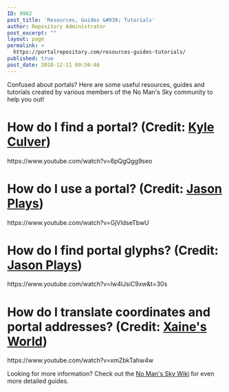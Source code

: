 ```yaml
---
ID: 9962
post_title: 'Resources, Guides &#038; Tutorials'
author: Repository Administrator
post_excerpt: ""
layout: page
permalink: >
  https://portalrepository.com/resources-guides-tutorials/
published: true
post_date: 2018-12-11 09:50:46
---
```

Confused about portals? Here are some useful resources, guides and tutorials created by various members of the No Man's Sky community to help you out!
<h1>How do I find a portal? (Credit: <a href="https://www.youtube.com/channel/UCK2pBkP29KfPKZbkzDYCuFw" target="_blank" rel="noopener noreferrer">Kyle Culver</a>)</h1>
https://www.youtube.com/watch?v=6pQgQgg9seo
<h1>How do I use a portal? (Credit: <a href="https://www.youtube.com/channel/UCPJXhXRkeSXngqwHo2PkncQ" target="_blank" rel="noopener noreferrer">Jason Plays</a>)</h1>
https://www.youtube.com/watch?v=GjVIdseTbwU
<h1>How do I find portal glyphs? (Credit: <a href="https://www.youtube.com/channel/UCPJXhXRkeSXngqwHo2PkncQ" target="_blank" rel="noopener noreferrer">Jason Plays</a>)</h1>
https://www.youtube.com/watch?v=Iw4IJsiC9xw&amp;t=30s
<h1>How do I translate coordinates and portal addresses? (Credit: <a href="https://www.youtube.com/channel/UCzTB8EBVJWkzJi2sQjdBv9g" target="_blank" rel="noopener noreferrer">Xaine's World</a>)</h1>
https://www.youtube.com/watch?v=xmZbkTahw4w

Looking for more information? Check out the <a href="https://nomanssky.gamepedia.com/Portal" target="_blank" rel="noopener noreferrer">No Man's Sky Wiki</a> for even more detailed guides.